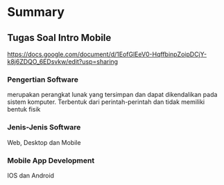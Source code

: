 # Summary

## Tugas Soal Intro Mobile

<https://docs.google.com/document/d/1EofGlEeV0-HqffbinpZoipDCjY-k8j6ZDQO_6EDsvkw/edit?usp=sharing>

### Pengertian Software

  merupakan perangkat lunak yang tersimpan dan dapat dikendalikan pada sistem komputer. Terbentuk dari perintah-perintah dan tidak memiliki bentuk fisik

### Jenis-Jenis Software

  Web, Desktop dan Mobile

### Mobile App Development

  IOS dan Android
  
